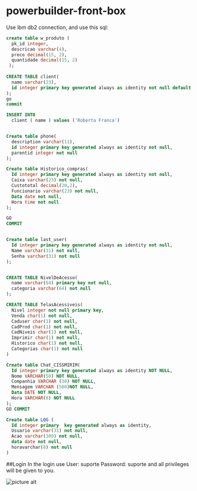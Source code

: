 # powerbuilder-front-box

Use ibm db2 connection, and use this sql:

```sql
create table w_produto (
  pk_id integer,
  descricao varchar(4),
  preco decimal(15, 2),
  quantidade decimal(15, 2)
 );
  
CREATE TABLE client(
  name varchar(23),
  id integer primary key generated always as identity not null default 0
);
go
commit

INSERT INTO
  client ( name ) values ('Roberta Franca')


Create table phone(
  description varchar(11),
  id integer primary key generated always as identity not null,
  parentid integer not null
);

Create table Historico_compras(
  Id integer primary key generated always as identity not null,
  Caixa varchar(23) not null,
  Custototal decimal(20,2),
  Funcionario varchar(23) not null,
  Data date not null, 
  Hora time not null
);

GO
COMMIT


Create table last_user(
  Id integer primary key generated always as identity not null,    
  Name varchar(31) not null,
  Senha varchar(31) not null
);


CREATE TABLE NivelDeAcesso(
  name varchar(64) primary key not null,
  categoria varchar(64) not null
);

CREATE TABLE TelasAcessiveis(
  Nivel integer not null primary key,
  Venda char(1) not null,
  Caduser char(1) not null,
  CadProd char(1) not null,
  CadNiveis char(1) not null,
  Imprimir char(1) not null,
  Historico char(1) not null,
  Categorias char(1) not null
)

Create table Chat_CISSMIRIM(
  Id integer primary key generated always as identity NOT NULL,
  Nome VARCHAR(50) NOT NULL,
  Companhia VARCHAR (30) NOT NULL,
  Mensagem VARCHAR (500)NOT NULL,
  Data DATE NOT NULL,
  Hora VARCHAR(8) NOT NULL
);
GO COMMIT

Create table LOG (
  Id integer primary  key generated always as identity,
  Usuario varchar(31) not null,
  Acao varchar(300) not null,
  data date not null,
  horavarchar(8) not null
)

```
##Login
In the login use
User: suporte
Password: suporte
and all privileges will be given to you.

 ![picture alt](https://lh5.googleusercontent.com/a7zW6JoVhOCXht-9DVksWM3ZylhhcalyUk7Gjb7lL68c08gg0Lq3IGMOQbBCKl1mJkSMFAyVUPmocCo=w1301-h702-rw "FrontBoxLogin")
